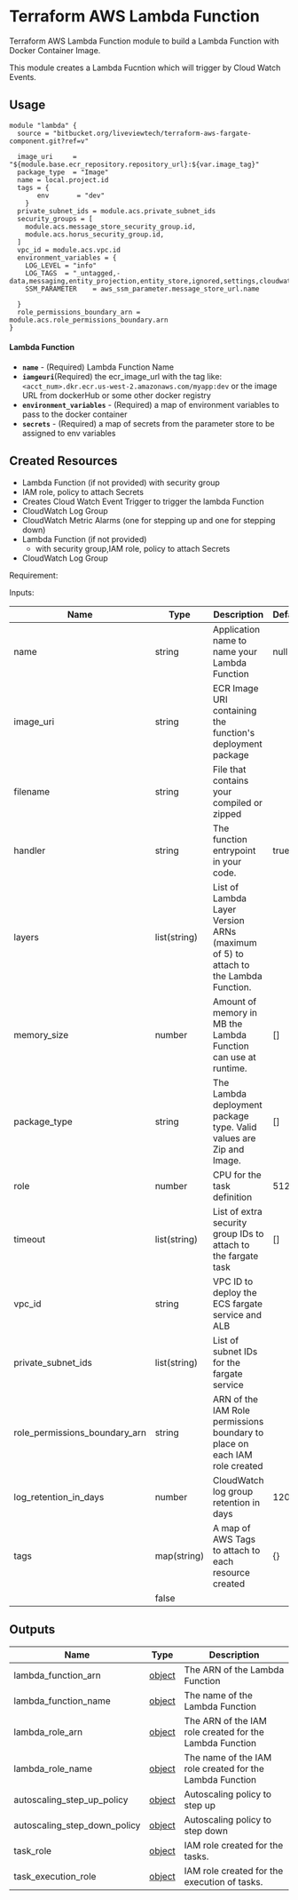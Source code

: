 # Terraform AWS Lambda Function


Terraform AWS Lambda Function  module  to build a Lambda Function with Docker Container Image.

This module creates a Lambda Fucntion which will trigger by Cloud Watch Events.


## Usage
```hcl
module "lambda" {
  source = "bitbucket.org/liveviewtech/terraform-aws-fargate-component.git?ref=v"

  image_uri     = "${module.base.ecr_repository.repository_url}:${var.image_tag}"
  package_type  = "Image"
  name = local.project.id
  tags = {
       env       = "dev"
    }
  private_subnet_ids = module.acs.private_subnet_ids
  security_groups = [
    module.acs.message_store_security_group.id,
    module.acs.horus_security_group.id,
  ]
  vpc_id = module.acs.vpc.id
  environment_variables = {
    LOG_LEVEL = "info"
    LOG_TAGS  = "_untagged,-data,messaging,entity_projection,entity_store,ignored,settings,cloudwatch"
    SSM_PARAMETER    = aws_ssm_parameter.message_store_url.name
   
  }
  role_permissions_boundary_arn = module.acs.role_permissions_boundary.arn
}
```

#### Lambda Function
- **`name`** - (Required) Lambda Function Name
- **`iamgeuri`**(Required) the ecr_image_url with the tag like: `<acct_num>.dkr.ecr.us-west-2.amazonaws.com/myapp:dev` or the image URL from dockerHub or some other docker registry
- **`environment_variables`** - (Required) a map of environment variables to pass to the docker container
- **`secrets`** - (Required) a map of secrets from the parameter store to be assigned to env variables
## Created Resources
- Lambda Function (if not provided)
   with security group
- IAM role, policy to attach Secrets
- Creates Cloud Watch Event Trigger to trigger the lambda Function
- CloudWatch Log Group
- CloudWatch Metric Alarms (one for stepping up and one for stepping down)
- Lambda Function (if not provided)
  - with security group,IAM role, policy to attach Secrets
- CloudWatch Log Group


Requirement:

Inputs:

| Name                          | Type                                  | Description                                                                                                                                                                                              | Default |
| ----------------------------- | ------------------------------------- | -------------------------------------------------------------------------------------------------------------------------------------------------------------------------------------------------------- | ------- |
| name                   | string                   | Application name to name your Lambda Function                                                                                                                                   | null    |
| image_uri                          | string               |ECR Image URI containing the function's deployment package                 |                                                                                                                                           |         |
| filename              | string                                | File that contains your compiled or zipped                                                                                                               | <name>  |
| handler            | string                                  | The function entrypoint in your code.                                                                                                                                                    | true    |
| layers          | list(string)       | List of Lambda Layer Version ARNs (maximum of 5) to attach to the Lambda Function.
| memory_size    | number | Amount of memory in MB the Lambda Function can use at runtime.                                                | []      |
| package_type                 | string                          | The Lambda deployment package type. Valid values are Zip and Image.                                                                                                                                       | []      |
| role                      | number                                | CPU for the task definition                                                                                                                                                                                                                                                                             | 512     |
| timeout               | list(string)                          | List of extra security group IDs to attach to the fargate task                                                                                                                                           | []      |
| vpc_id                        | string                                | VPC ID to deploy the ECS fargate service and ALB                                                                                                                                                         |         |
| private_subnet_ids            | list(string)                          | List of subnet IDs for the fargate service                                                                                                                                                               |         |
| role_permissions_boundary_arn | string                                | ARN of the IAM Role permissions boundary to place on each IAM role created                                                                                                                                                                       |         |
| log_retention_in_days         | number                                | CloudWatch log group retention in days                                                                                                                                                                   | 120     |
| tags                          | map(string)                           | A map of AWS Tags to attach to each resource created                                                                                                                                                     | {}      |
                              | false   |


## Outputs

| Name                           | Type                                                                                                                | Description                                                      |
| ------------------------------ | ------------------------------------------------------------------------------------------------------------------- | ---------------------------------------------------------------- |
| lambda_function_arn               | [object](https://www.terraform.io/docs/providers/aws/r/ecs_service.html#attributes-reference)                       | The ARN of the Lambda Function                                      |
| lambda_function_name                  | [object](https://www.terraform.io/docs/providers/aws/r/ecs_cluster.html#attributes-reference)                       | The name of the Lambda Function |
| lambda_role_arn               | [object](https://www.terraform.io/docs/providers/aws/r/security_group.html#attributes-reference)                    | The ARN of the IAM role created for the Lambda Function            |
| lambda_role_name               | [object](https://www.terraform.io/docs/providers/aws/r/ecs_task_definition.html#attributes-reference)               | The name of the IAM role created for the Lambda Function                |
| autoscaling_step_up_policy     | [object](https://www.terraform.io/docs/providers/aws/r/autoscaling_policy.html#attributes-reference)                | Autoscaling policy to step up                                    |
| autoscaling_step_down_policy   | [object](https://www.terraform.io/docs/providers/aws/r/autoscaling_policy.html#attributes-reference)                | Autoscaling policy to step down                                  |
| task_role                      | [object](https://registry.terraform.io/providers/hashicorp/aws/latest/docs/resources/iam_role#attributes-reference) | IAM role created for the tasks.                                  |
| task_execution_role            | [object](https://registry.terraform.io/providers/hashicorp/aws/latest/docs/resources/iam_role#attributes-reference) | IAM role created for the execution of tasks.                     |



